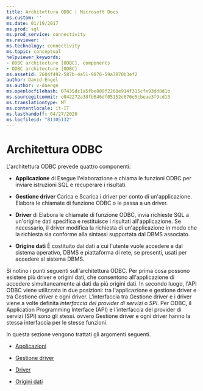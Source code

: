 ```yaml
---
title: Architettura ODBC | Microsoft Docs
ms.custom: ''
ms.date: 01/19/2017
ms.prod: sql
ms.prod_service: connectivity
ms.reviewer: ''
ms.technology: connectivity
ms.topic: conceptual
helpviewer_keywords:
- ODBC architecture [ODBC], components
- ODBC architecture [ODBC]
ms.assetid: 2604f492-587b-4a51-9876-59a7870b3ef2
author: David-Engel
ms.author: v-daenge
ms.openlocfilehash: 07435dc1a5fbe800f2260e914f315cfe93dd8d1b
ms.sourcegitcommit: e042272a38fb646df05152c676e5cbeae3f9cd13
ms.translationtype: MT
ms.contentlocale: it-IT
ms.lasthandoff: 04/27/2020
ms.locfileid: "81305132"
---
```

# <a name="odbc-architecture"></a>Architettura ODBC
L'architettura ODBC prevede quattro componenti:  
  
-   **Applicazione** di Esegue l'elaborazione e chiama le funzioni ODBC per inviare istruzioni SQL e recuperare i risultati.  
  
-   **Gestione driver** Carica e Scarica i driver per conto di un'applicazione. Elabora le chiamate di funzione ODBC o le passa a un driver.  
  
-   **Driver** di Elabora le chiamate di funzione ODBC, invia richieste SQL a un'origine dati specifica e restituisce i risultati all'applicazione. Se necessario, il driver modifica la richiesta di un'applicazione in modo che la richiesta sia conforme alla sintassi supportata dal DBMS associato.  
  
-   **Origine dati** È costituito dai dati a cui l'utente vuole accedere e dal sistema operativo, DBMS e piattaforma di rete, se presenti, usati per accedere al sistema DBMS.  
  
 Si notino i punti seguenti sull'architettura ODBC. Per prima cosa possono esistere più driver e origini dati, che consentono all'applicazione di accedere simultaneamente ai dati da più origini dati. In secondo luogo, l'API ODBC viene utilizzata in due posizioni: tra l'applicazione e gestione driver e tra Gestione driver e ogni driver. L'interfaccia tra Gestione driver e i driver viene a volte definita *interfaccia del provider di servizi* o *SPI*. Per ODBC, il Application Programming Interface (API) e l'interfaccia del provider di servizi (SPI) sono gli stessi. ovvero Gestione driver e ogni driver hanno la stessa interfaccia per le stesse funzioni.  
  
 In questa sezione vengono trattati gli argomenti seguenti.  
  
-   [Applicazioni](../../odbc/reference/applications.md)  
  
-   [Gestione driver](../../odbc/reference/the-driver-manager.md)  
  
-   [Driver](../../odbc/reference/drivers.md)  
  
-   [Origini dati](../../odbc/reference/data-sources.md)
